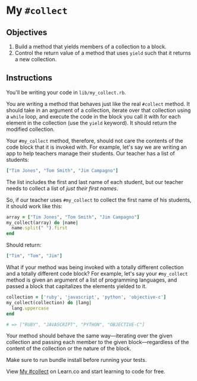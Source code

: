 # My `#collect`

## Objectives

1. Build a method that yields members of a collection to a block.
2. Control the return value of a method that uses `yield` such that it returns a new collection.

## Instructions

You'll be writing your code in `lib/my_collect.rb`.

You are writing a method that behaves just like the real `#collect` method. It should take in an argument of a collection, iterate over that collection using a `while` loop, and execute the code in the block you call it with for each element in the collection (use the `yield` keyword). It should return the modified collection.

Your `#my_collect` method, therefore, should not care the contents of the code block that it is invoked with. For example, let's say we are writing an app to help teachers manage their students. Our teacher has a list of students:

```ruby
["Tim Jones", "Tom Smith", "Jim Campagno"]
```

The list includes the first and last name of each student, but our teacher needs to collect a list of *just their first names*.

So, if our teacher uses `#my_collect` to collect the first name of his students, it should work like this:

```ruby
array = ["Tim Jones", "Tom Smith", "Jim Campagno"]
my_collect(array) do |name|
  name.split(" ").first
end
```

Should return:

```ruby
["Tim", "Tom", "Jim"]
```

What if your method was being invoked with a totally different collection and a totally different code block? For example, let's say your `#my_collect` method is given an argument of a list of programming languages, and passed a block that capitalizes the elements yielded to it. 

```ruby
collection = ['ruby', 'javascript', 'python', 'objective-c']
my_collect(collection) do |lang|
  lang.uppercase
end

# => ["RUBY", "JAVASCRIPT", "PYTHON", "OBJECTIVE-C"]
```

Your method should behave the same way––iterating over the given collection and passing each member to the given block––regardless of the content of the collection or the nature of the block.


Make sure to run bundle install before running your tests.
<p data-visibility='hidden'>View <a href='https://learn.co/lessons/my-collect' title='My #collect'>My #collect</a> on Learn.co and start learning to code for free.</p>
